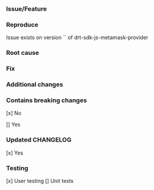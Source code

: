 ### Issue/Feature

### Reproduce
Issue exists on version `` of drt-sdk-js-metamask-provider

### Root cause

### Fix

### Additional changes

### Contains breaking changes
[x] No

[] Yes

### Updated CHANGELOG
[x] Yes

### Testing
[x] User testing
[] Unit tests
